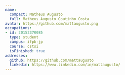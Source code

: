 ```yaml
---
name:
  compact: Matheus Augusto
  full: Matheus Augusto Coutinho Costa
avatar: https://github.com/mattaugusto.png
occupations:
- id: 20152370085
  type: student
  campus: ifpb-jp
  course: cstsi
  isFinished: true
addresses:
  github: https://github.com/mattaugusto
  linkedin: https://www.linkedin.com/in/mattaugusto/
---
```

